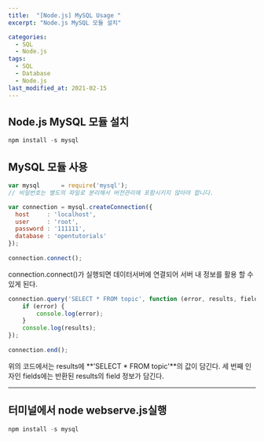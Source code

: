 ```yaml
---
title:  "[Node.js] MySQL Usage "
excerpt: "Node.js MySQL 모듈 설치"

categories:
  - SQL
  - Node.js
tags:
  - SQL
  - Database
  - Node.js
last_modified_at: 2021-02-15
---
```


## Node.js MySQL 모듈 설치

```javascript
npm install -s mysql
```



## MySQL 모듈 사용

```javascript
var mysql      = require('mysql');
// 비밀번호는 별도의 파일로 분리해서 버전관리에 포함시키지 않아야 합니다.

var connection = mysql.createConnection({
  host     : 'localhost',
  user     : 'root',
  password : '111111',
  database : 'opentutorials'
});
  
connection.connect();
```

 connection.connect()가 실행되면 데이터서버에 연결되어 서버 내 정보를 활용 할 수 있게 된다.





```javascript
connection.query('SELECT * FROM topic', function (error, results, fields) {
    if (error) {
        console.log(error);
    }
    console.log(results);
});
  
connection.end();
```

위의 코드에서는 results에 **'SELECT \* FROM topic'**의 값이 담긴다. 세 번째 인자인 fields에는 반환된 results의 field 정보가 담긴다.



------



## 터미널에서 node webserve.js실행

```javascript
npm install -s mysql
```

